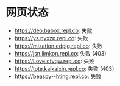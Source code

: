 # 网页状态
- https://deo.babox.repl.co: 失败
- https://ys.pyxzp.repl.co: 失败
- https://mization.edpjg.repl.co: 失败
- https://jsn.limkon.repl.co: 失败 (403)
- https://Love.cfvqw.repl.co: 失败
- https://tote.kaikaixin.repl.co: 失败 (403)
- https://beaspy--hting.repl.co: 失败
